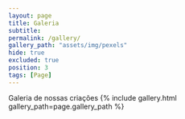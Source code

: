 ```yaml
---
layout: page
title: Galeria
subtitle: 
permalink: /gallery/
gallery_path: "assets/img/pexels"
hide: true
excluded: true
position: 3
tags: [Page]
---
```

Galeria de nossas criações
{% include gallery.html gallery_path=page.gallery_path %}

